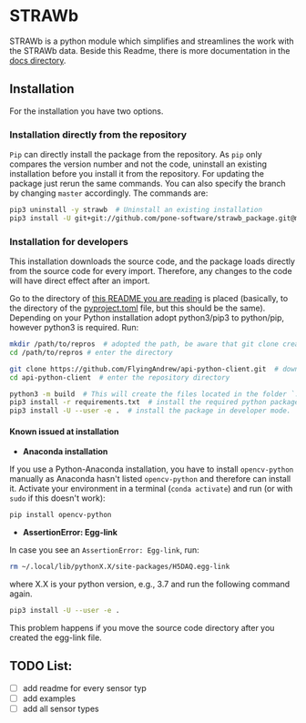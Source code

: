 # STRAWb

STRAWb is a python module which simplifies and streamlines the work with the STRAWb data. Beside this Readme, there is more documentation in the [docs directory](docs).

## Installation
For the installation you have two options.
### Installation directly from the repository
`Pip` can directly install the package from the repository. As `pip` only compares the version number and not the code, uninstall an existing installation before you install it from the repository. For updating the package just rerun the same commands. You can also specify the branch by changing `master` accordingly. The commands are:
```bash
pip3 uninstall -y strawb  # Uninstall an existing installation
pip3 install -U git+git://github.com/pone-software/strawb_package.git@master  # Install it from the repro
```

### Installation for developers
This installation downloads the source code, and the package loads directly from the source code for every import. Therefore, any changes to the code will have direct effect after an import.

Go to the directory of [this README you are reading](README.md) is placed (basically, to the directory of the [pyproject.toml](pyproject.toml) file, but this should be the same).
Depending on your Python installation adopt python3/pip3 to python/pip, however python3 is required. Run:
  ```bash
  mkdir /path/to/repros  # adopted the path, be aware that git clone creates a directory with the repro name
  cd /path/to/repros # enter the directory
  
  git clone https://github.com/FlyingAndrew/api-python-client.git  # downloads the repro
  cd api-python-client  # enter the repository directory
  
  python3 -m build  # This will create the files located in the folder `.egg-info`
  pip3 install -r requirements.txt  # install the required python packages
  pip3 install -U --user -e .  # install the package in developer mode.
  ```

#### Known issued at installation
- **Anaconda installation**

If you use a Python-Anaconda installation, you have to install `opencv-python` manually as Anaconda hasn't listed `opencv-python` and therefore can install it.
Activate your environment in a terminal (`conda activate`) and run (or with `sudo` if this doesn't work):
```bash
pip install opencv-python
```

- **AssertionError: Egg-link**

In case you see an `AssertionError: Egg-link`, run:
```bash
rm ~/.local/lib/pythonX.X/site-packages/H5DAQ.egg-link
```
where X.X is your python version, e.g., 3.7 and run the following command again.
```bash
pip3 install -U --user -e .
```
This problem happens if you move the source code directory after you created the egg-link file.

## TODO List:
* [ ] add readme for every sensor typ
* [ ] add examples
* [ ] add all sensor types
